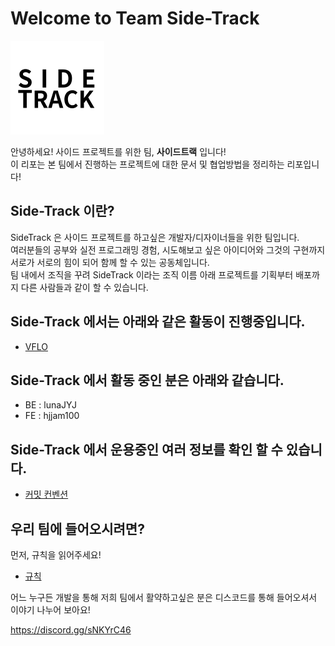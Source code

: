 # Welcome to Team Side-Track

![로고](./img/logo.png)

안녕하세요! 사이드 프로젝트를 위한 팀, **사이드트랙** 입니다!  
이 리포는 본 팀에서 진행하는 프로젝트에 대한 문서 및 협업방법을 정리하는 리포입니다!

## Side-Track 이란?

SideTrack 은 사이드 프로젝트를 하고싶은 개발자/디자이너들을 위한 팀입니다.  
여러분들의 공부와 실전 프로그래밍 경험, 시도해보고 싶은 아이디어와 그것의 구현까지 서로가 서로의 힘이 되어 함께 할 수 있는 공동체입니다.  
팀 내에서 조직을 꾸려 SideTrack 이라는 조직 이름 아래 프로젝트를 기획부터 배포까지 다른 사람들과 같이 할 수 있습니다.  

## Side-Track 에서는 아래와 같은 활동이 진행중입니다.
- [VFLO](./vflo/readme.md)

## Side-Track 에서 활동 중인 분은 아래와 같습니다.

- BE : lunaJYJ
- FE : hjjam100

## Side-Track 에서 운용중인 여러 정보를 확인 할 수 있습니다.

- [커밋 컨벤션](./convention/commit.md)


## 우리 팀에 들어오시려면?

먼저, 규칙을 읽어주세요!

- [규칙](./rule.md)

어느 누구든 개발을 통해 저희 팀에서 활약하고싶은 분은 디스코드를 통해 들어오셔서 이야기 나누어 보아요!

https://discord.gg/sNKYrC46
